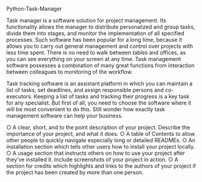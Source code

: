 Python-Task-Manager

Task manager is a software solution for project management. Its functionality allows the manager to distribute personalized and group tasks, divide them into stages, and monitor the implementation of all specified processes. Such software has been popular for a long time, because it allows you to carry out general management and control over projects with less time spent. There is no need to walk between tables and offices, as you can see everything on your screen at any time. Task management software possesses a combination of many great functions from interaction between colleagues to monitoring of the workflow.

Task tracking software is an assistant platform in which you can maintain a list of tasks, set deadlines, and assign responsible persons and co-executors. Keeping a list of tasks and tracking their progress is a key task for any specialist. But first of all, you need to choose the software where it will be most convenient to do this. Still wonder how exactly task management software can help your business.

○ A clear, short, and to the point description of your project. Describe
the importance of your project, and what it does.
○ A table of Contents to allow other people to quickly navigate
especially long or detailed READMEs.
○ An installation section which tells other users how to install your
project locally.
○ A usage section that instructs others on how to use your project after
they’ve installed it. Include screenshots of your project in action.
○ A section for credits which highlights and links to the authors of your
project if the project has been created by more than one person.
